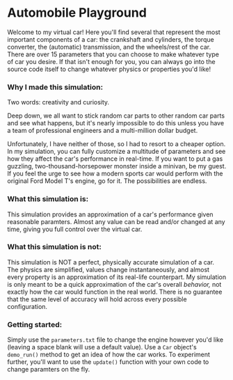 # Automobile Playground

Welcome to my virtual car! Here you'll find several that represent the most important components of a car: the crankshaft and cylinders, the torque converter, the (automatic) transmission, and the wheels/rest of the car. There are over 15 parameters that you can choose to make whatever type of car you desire. If that isn't enough for you, you can always go into the source code itself to change whatever physics or properties you'd like!

### Why I made this simulation:
Two words: creativity and curiosity.

Deep down, we all want to stick random car parts to other random car parts and see what happens, but it's nearly impossible to do this unless you have a team of professional engineers and a multi-million dollar budget.

Unfortunately, I have neither of those, so I had to resort to a cheaper option. In my simulation, you can fully customize a multitude of parameters and see how they affect the car's performance in real-time. If you want to put a gas guzzling, two-thousand-horsepower monster inside a minivan, be my guest. If you feel the urge to see how a modern sports car would perform with the original Ford Model T's engine, go for it. The possibilities are endless.

### What this simulation is:
This simulation provides an approximation of a car's performance given reasonable paramters. Almost any value can be read and/or changed at any time, giving you full control over the virtual car. 

### What this simulation is not:
This simulation is NOT a perfect, physically accurate simulation of a car. The physics are simplified, values change instantaneously, and almost every property is an approximation of its real-life counterpart. My simulation is only meant to be a quick approximation of the car's overall _behavior,_ not exactly how the car would function in the real world. There is no guarantee that the same level of accuracy will hold across every possible configuration. 

### Getting started:
Simply use the `parameters.txt` file to change the engine however you'd like (leaving a space blank will use a default value). Use a `Car` object's `demo_run()` method to get an idea of how the car works. To experiment further, you'll want to use the `update()` function with your own code to change paramters on the fly.



